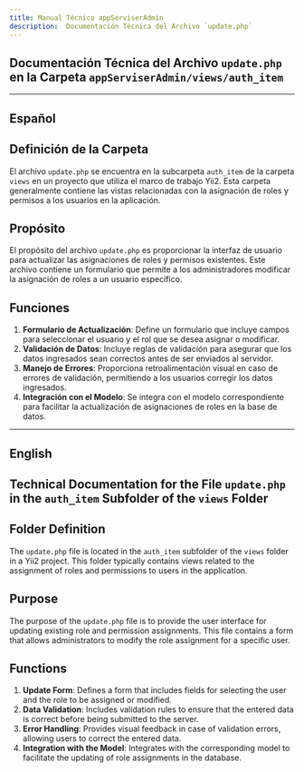```yaml
---
title: Manual Técnico appServiserAdmin
description:  Documentación Técnica del Archivo `update.php`
---
```


## Documentación Técnica del Archivo `update.php` en la Carpeta `appServiserAdmin/views/auth_item`

---

## Español

## Definición de la Carpeta
El archivo `update.php` se encuentra en la subcarpeta `auth_item` de la carpeta `views` en un proyecto que utiliza el marco de trabajo Yii2. Esta carpeta generalmente contiene las vistas relacionadas con la asignación de roles y permisos a los usuarios en la aplicación.

## Propósito
El propósito del archivo `update.php` es proporcionar la interfaz de usuario para actualizar las asignaciones de roles y permisos existentes. Este archivo contiene un formulario que permite a los administradores modificar la asignación de roles a un usuario específico.

## Funciones
1. **Formulario de Actualización**: Define un formulario que incluye campos para seleccionar el usuario y el rol que se desea asignar o modificar.
2. **Validación de Datos**: Incluye reglas de validación para asegurar que los datos ingresados sean correctos antes de ser enviados al servidor.
3. **Manejo de Errores**: Proporciona retroalimentación visual en caso de errores de validación, permitiendo a los usuarios corregir los datos ingresados.
4. **Integración con el Modelo**: Se integra con el modelo correspondiente para facilitar la actualización de asignaciones de roles en la base de datos.

---

## English

## Technical Documentation for the File `update.php` in the `auth_item` Subfolder of the `views` Folder

## Folder Definition
The `update.php` file is located in the `auth_item` subfolder of the `views` folder in a Yii2 project. This folder typically contains views related to the assignment of roles and permissions to users in the application.

## Purpose
The purpose of the `update.php` file is to provide the user interface for updating existing role and permission assignments. This file contains a form that allows administrators to modify the role assignment for a specific user.

## Functions
1. **Update Form**: Defines a form that includes fields for selecting the user and the role to be assigned or modified.
2. **Data Validation**: Includes validation rules to ensure that the entered data is correct before being submitted to the server.
3. **Error Handling**: Provides visual feedback in case of validation errors, allowing users to correct the entered data.
4. **Integration with the Model**: Integrates with the corresponding model to facilitate the updating of role assignments in the database.